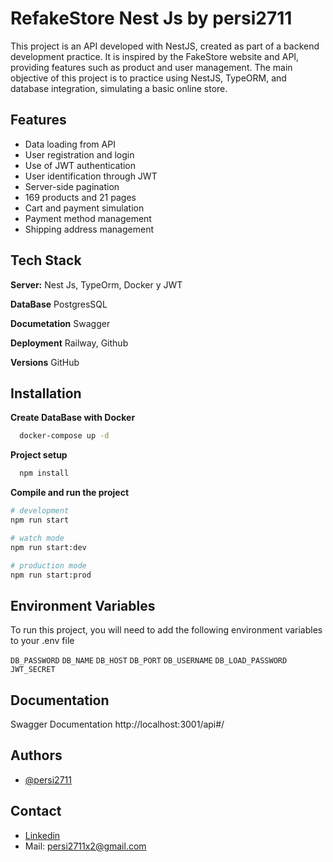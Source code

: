 # RefakeStore Nest Js by persi2711

This project is an API developed with NestJS, created as part of a backend development practice. It is inspired by the FakeStore website and API, providing features such as product and user management. The main objective of this project is to practice using NestJS, TypeORM, and database integration, simulating a basic online store.

## Features

- Data loading from API
- User registration and login
- Use of JWT authentication
- User identification through JWT
- Server-side pagination
- 169 products and 21 pages
- Cart and payment simulation
- Payment method management
- Shipping address management

## Tech Stack

**Server:** Nest Js, TypeOrm, Docker y JWT

**DataBase** PostgresSQL

**Documetation** Swagger

**Deployment** Railway, Github

**Versions** GitHub

## Installation

**Create DataBase with Docker**

```bash
  docker-compose up -d
```

**Project setup**

```bash
  npm install
```

**Compile and run the project**

```bash
# development
npm run start

# watch mode
npm run start:dev

# production mode
npm run start:prod
```

## Environment Variables

To run this project, you will need to add the following environment variables to your .env file

`DB_PASSWORD`
`DB_NAME`
`DB_HOST`
`DB_PORT`
`DB_USERNAME`
`DB_LOAD_PASSWORD`
`JWT_SECRET`

## Documentation

Swagger Documentation http://localhost:3001/api#/

## Authors

- [@persi2711](https://github.com/persi2711)

## Contact

- [Linkedin](www.linkedin.com/in/emmanuel-antonio-rivera-lopez-persi2711)
- Mail: persi2711x2@gmail.com
